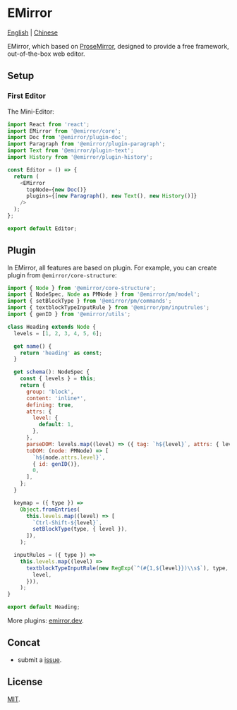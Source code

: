 # EMirror

[English](./README.md) | [Chinese](./README-zh_CN.md)

EMirror, which based on [ProseMirror](https://prosemirror.net/), designed to provide a free framework, out-of-the-box web editor.

## Setup

### First Editor

The Mini-Editor:

```js
import React from 'react';
import EMirror from '@emirror/core';
import Doc from '@emirror/plugin-doc';
import Paragraph from '@emirror/plugin-paragraph';
import Text from '@emirror/plugin-text';
import History from '@emirror/plugin-history';

const Editor = () => {
  return (
    <EMirror
      topNode={new Doc()}
      plugins={[new Paragraph(), new Text(), new History()]}
    />
  );
};

export default Editor;
```

## Plugin

In EMirror, all features are based on plugin. For example, you can create plugin from `@emirror/core-structure`:

```js
import { Node } from '@emirror/core-structure';
import { NodeSpec, Node as PMNode } from '@emirror/pm/model';
import { setBlockType } from '@emirror/pm/commands';
import { textblockTypeInputRule } from '@emirror/pm/inputrules';
import { genID } from '@emirror/utils';

class Heading extends Node {
  levels = [1, 2, 3, 4, 5, 6];

  get name() {
    return 'heading' as const;
  }

  get schema(): NodeSpec {
    const { levels } = this;
    return {
      group: 'block',
      content: 'inline*',
      defining: true,
      attrs: {
        level: {
          default: 1,
        },
      },
      parseDOM: levels.map((level) => ({ tag: `h${level}`, attrs: { level } })),
      toDOM: (node: PMNode) => [
        `h${node.attrs.level}`,
        { id: genID()},
        0,
      ],
    };
  }

  keymap = ({ type }) =>
    Object.fromEntries(
      this.levels.map((level) => [
        `Ctrl-Shift-${level}`,
        setBlockType(type, { level }),
      ]),
    );

  inputRules = ({ type }) =>
    this.levels.map((level) =>
      textblockTypeInputRule(new RegExp(`^(#{1,${level}})\\s$`), type, () => ({
        level,
      })),
    );
}

export default Heading;
```

More plugins: [emirror.dev](https://emirror.dev/).

## Concat

- submit a [issue](https://github.com/bvanjoi/emirror/issues/new).

## License

[MIT](./LICENSE.md).
